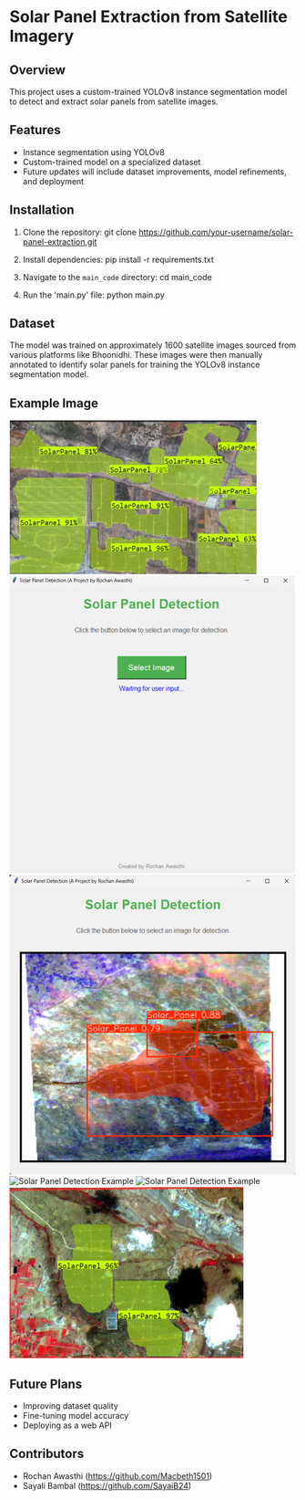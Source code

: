 # Solar Panel Extraction from Satellite Imagery

## Overview
This project uses a custom-trained YOLOv8 instance segmentation model to detect and extract solar panels from satellite images. 

## Features
- Instance segmentation using YOLOv8  
- Custom-trained model on a specialized dataset  
- Future updates will include dataset improvements, model refinements, and deployment  

## Installation
1. Clone the repository:  git clone https://github.com/your-username/solar-panel-extraction.git

2. Install dependencies:  pip install -r requirements.txt

3. Navigate to the `main_code` directory:  cd main_code

4. Run the 'main.py' file: python main.py


## Dataset  
The model was trained on approximately 1600 satellite images sourced from various platforms like Bhoonidhi. These images were then manually annotated to identify solar panels for training the YOLOv8 instance segmentation model.

 
## Example Image  
![Solar Panel Detection Example](Sample_images/Picture1.png)
![Solar Panel Detection Example](Sample_images/Picture2.png)
![Solar Panel Detection Example](Sample_images/Picture3.png)
![Solar Panel Detection Example](Sample_images/Picture4.png)
![Solar Panel Detection Example](Sample_images/Picture5.png)
![Solar Panel Detection Example](Sample_images/sample.png)


## Future Plans  
- Improving dataset quality  
- Fine-tuning model accuracy  
- Deploying as a web API  

## Contributors  
- Rochan Awasthi (https://github.com/Macbeth1501)  
- Sayali Bambal (https://github.com/SayaiB24)  
